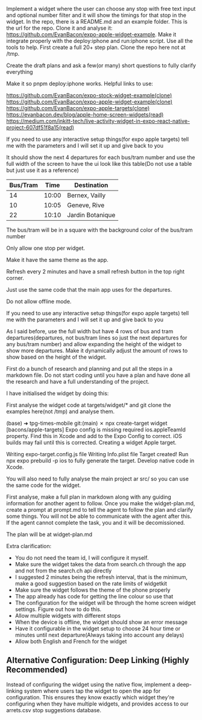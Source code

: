 Implement a widget where the user can choose any stop with free text input and optional number filter and it will show the timings for that stop in the widget. In the repo, there is a README.md and an example folder. This is the url for the repo. Clone it and analyse it: https://github.com/EvanBacon/expo-apple-widget-example. Make it integrate properly with the deploy:iphone and run:iphone script. Use all the tools to help. First create a full 20+ step plan. Clone the repo here not at /tmp.

Create the draft plans and ask a few(or many) short questions to fully clarify everything

Make it so pnpm deploy:iphone works. Helpful links to use:

https://github.com/EvanBacon/expo-stock-widget-example(clone)
https://github.com/EvanBacon/expo-apple-widget-example(clone)
https://github.com/EvanBacon/expo-apple-targets(clone)
https://evanbacon.dev/blog/apple-home-screen-widgets(read)
https://medium.com/inkitt-tech/live-activity-widget-in-expo-react-native-project-607df51f8a15(read)

If you need to use any interactive setup things(for expo apple targets) tell me with the parameters and I will set it up and give back to you

It should show the next 4 departures for each bus/tram number and use the full width of the screen to have the ui look like this table(Do not use a table but just use it as a reference)

| Bus/Tram | Time | Destination |
|----------|------|-------------|
| 14      | 10:00 | Bernex, Vailly |
| 10      | 10:05 | Geneve, Rive |
| 22      | 10:10 | Jardin Botanique |

The bus/tram will be in a square with the background color of the bus/tram number

Only allow one stop per widget.

Make it have the same theme as the app.

Refresh every 2 minutes and have a small refresh button in the top right corner.

Just use the same code that the main app uses for the departures.

Do not allow offline mode.

If you need to use any interactive setup things(for expo apple targets) tell me with the parameters and I will set it up and give back to you

As I said before, use the full width but have 4 rows of bus and tram departures(departures, not bus/tram lines so just the next departures for any bus/tram number) and allow expanding the height of the widget to show more departures. Make it dynamically adjust the amount of rows to show based on the height of the widget.

First do a bunch of research and planning and put all the steps in a markdown file. Do not start coding until you have a plan and have done all the research and have a full understanding of the project.

I have initialised the widget by doing this:

First analyse the widget code at targets/widget/* and git clone the examples here(not /tmp) and analyse them.

(base) ➜  tpg-times-mobile git:(main) ✗ npx create-target widget
[bacons/apple-targets] Expo config is missing required ios.appleTeamId property. Find this in Xcode and add to the Expo Config to correct. iOS builds may fail until this is corrected.
Creating a widget Apple target.

Writing expo-target.config.js file
Writing Info.plist file
Target created! Run npx expo prebuild -p ios to fully generate the target. Develop native code in Xcode.


You will also need to fully analyse the main project ar src/ so you can use the same code for the widget.

First analyse, make a full plan in markdown along with any guiding information for another agent to follow. Once you make the widget-plan.md, create a prompt at prompt.md to tell the agent to follow the plan and clarify some things. You will not be able to communicate with the agent after this. If the agent cannot complete the task, you and it will be decomissioned.

The plan will be at widget-plan.md

Extra clarification:

- You do not need the team id, I will configure it myself.
- Make sure the widget takes the data from search.ch through the app and not from the search.ch api directly
- I suggested 2 minutes being the refresh interval, that is the minimum, make a good suggestion based on the rate limits of widgetkit
- Make sure the widget follows the theme of the phone properly
- The app already has code for getting the line colour so use that
- The configuration for the widget will be through the home screen widget settings. Figure out how to do this.
- Allow multiple widgets with different stops
- When the device is offline, the widget should show an error message
- Have it configurable in the widget setup to choose 24 hour time or minutes until next departure(Always taking into account any delays)
- Allow both English and French for the widget

## Alternative Configuration: Deep Linking (Highly Recommended)

Instead of configuring the widget using the native flow, implement a deep-linking system where users tap the widget to open the app for configuration. This ensures they know exactly which widget they're configuring when they have multiple widgets, and provides access to our arrets.csv stop suggestions database.